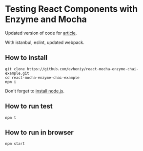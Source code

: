 # Testing React Components with Enzyme and Mocha

Updated version of code for [article](https://semaphoreci.com/community/tutorials/testing-react-components-with-enzyme-and-mocha).

With istanbul, eslint, updated webpack.

## How to install

    git clone https://github.com/evheniy/react-mocha-enzyme-chai-example.git
    cd react-mocha-enzyme-chai-example
    npm i
    
Don't forget to [install node.js](https://nodejs.org/uk/download/package-manager/).

## How to run test

    npm t
    
## How to run in browser

    npm start
